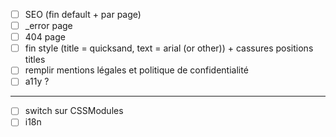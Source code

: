 - [ ] SEO (fin default + par page)
- [ ] _error page
- [ ] 404 page
- [ ] fin style (title = quicksand, text = arial (or other)) + cassures positions titles
- [ ] remplir mentions légales et politique de confidentialité
- [ ] a11y ?

----

- [ ] switch sur CSSModules
- [ ] i18n
